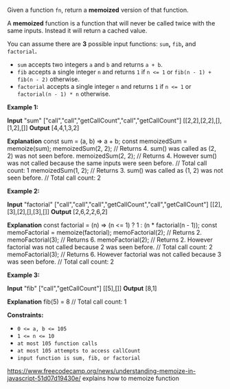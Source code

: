 Given a function  `fn`, return a **memoized** version of that function.

A **memoized** function is a function that will never be called twice with the same inputs. Instead it will return a cached value.

You can assume there are **3** possible input functions: `sum`**,** `fib`**,** and `factorial`**.**

-   `sum`  accepts two integers `a`  and  `b`  and returns  `a + b`.
-   `fib`  accepts a single integer `n`  and returns `1`  if  `n <= 1` or `fib(n - 1) + fib(n - 2)` otherwise.
-   `factorial` accepts a single integer `n`  and returns  `1` if `n <= 1` or `factorial(n - 1) * n` otherwise.

**Example 1:**

**Input**
"sum"
["call","call","getCallCount","call","getCallCount"]
[[2,2],[2,2],[],[1,2],[]]
**Output**
[4,4,1,3,2]

**Explanation**
const sum = (a, b) => a + b;
const memoizedSum = memoize(sum);
memoizedSum(2, 2); // Returns 4. sum() was called as (2, 2) was not seen before.
memoizedSum(2, 2); // Returns 4. However sum() was not called because the same inputs were seen before.
// Total call count: 1
memoizedSum(1, 2); // Returns 3. sum() was called as (1, 2) was not seen before.
// Total call count: 2

**Example 2:**

**Input** "factorial"
["call","call","call","getCallCount","call","getCallCount"]
[[2],[3],[2],[],[3],[]]
**Output**
[2,6,2,2,6,2]

**Explanation**
const factorial = (n) => (n <= 1) ? 1 : (n * factorial(n - 1));
const memoFactorial = memoize(factorial);
memoFactorial(2); // Returns 2.
memoFactorial(3); // Returns 6.
memoFactorial(2); // Returns 2. However factorial was not called because 2 was seen before.
// Total call count: 2
memoFactorial(3); // Returns 6. However factorial was not called because 3 was seen before.
// Total call count: 2

**Example 3:**

**Input** "fib"
["call","getCallCount"]
[[5],[]]
**Output**
[8,1]

**Explanation** fib(5) = 8
// Total call count: 1

**Constraints:**

-   `0 <= a, b <= 105`
-   `1 <= n <= 10`
-   `at most 105 function calls`
-   `at most 105 attempts to access callCount`
-   `input function is sum, fib, or factorial`

https://www.freecodecamp.org/news/understanding-memoize-in-javascript-51d07d19430e/ explains how to memoize function
